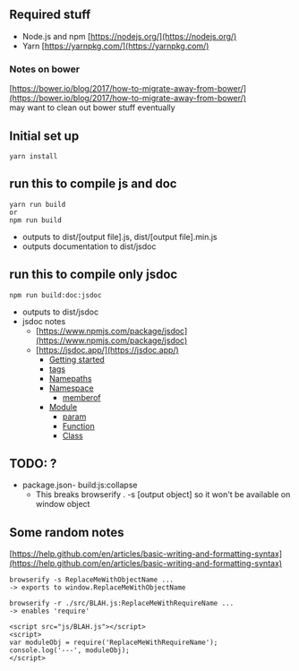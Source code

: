 ## Required stuff
- Node.js and npm [https://nodejs.org/](https://nodejs.org/)
- Yarn [https://yarnpkg.com/](https://yarnpkg.com/)

### Notes on bower
[https://bower.io/blog/2017/how-to-migrate-away-from-bower/](https://bower.io/blog/2017/how-to-migrate-away-from-bower/)<br/>
may want to clean out bower stuff eventually

## Initial set up
```
yarn install
```

## run this to compile js and doc
```
yarn run build
or
npm run build
```
- outputs to dist/[output file].js, dist/[output file].min.js
- outputs documentation to dist/jsdoc

## run this to compile only jsdoc
```
npm run build:doc:jsdoc
```
- outputs to dist/jsdoc
- jsdoc notes
    - [https://www.npmjs.com/package/jsdoc](https://www.npmjs.com/package/jsdoc)
    - [https://jsdoc.app/](https://jsdoc.app/)
        - [Getting started](https://jsdoc.app/about-getting-started.html)
        - [tags](https://jsdoc.app/tags-example.html)
        - [Namepaths](https://jsdoc.app/about-namepaths.html)
        - [Namespace](https://jsdoc.app/tags-namespace.html)
            - [memberof](https://jsdoc.app/tags-memberof.html)
        - [Module](https://jsdoc.app/tags-module.html)
            - [param](https://jsdoc.app/tags-param.html)
            - [Function](https://jsdoc.app/tags-function.html)
            - [Class](https://jsdoc.app/tags-class.html)

## TODO: ?
- package.json- build:js:collapse
    - This breaks browserify . -s [output object] so it won't be available on window object

## Some random notes
[https://help.github.com/en/articles/basic-writing-and-formatting-syntax](https://help.github.com/en/articles/basic-writing-and-formatting-syntax)

```
browserify -s ReplaceMeWithObjectName ...
-> exports to window.ReplaceMeWithObjectName
```

```
browserify -r ./src/BLAH.js:ReplaceMeWithRequireName ...
-> enables 'require'

<script src="js/BLAH.js"></script>
<script>
var moduleObj = require('ReplaceMeWithRequireName');
console.log('---', moduleObj);
</script>
```
